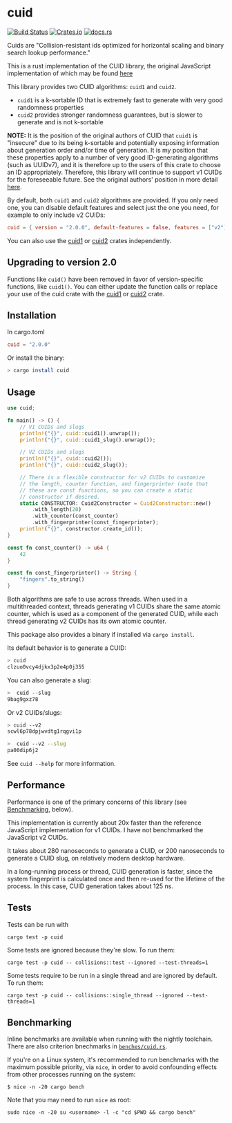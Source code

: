 # cuid

[![Build Status](https://github.com/mplanchard/cuid-rust/actions/workflows/ci.yml/badge.svg?branch=master)](https://github.com/mplanchard/cuid-rust/actions/workflows/ci.yml?query=branch%3Amaster)
[![Crates.io](https://img.shields.io/crates/v/cuid "Crates.io")](https://crates.io/crates/cuid/)
[![docs.rs](https://docs.rs/cuid/badge.svg)](https://docs.rs/cuid/)

Cuids are "Collision-resistant ids optimized for horizontal scaling and
binary search lookup performance."

This is a rust implementation of the CUID library, the original JavaScript
implementation of which may be found [here](https://github.com/ericelliott/cuid)

This library provides two CUID algorithms: `cuid1` and `cuid2`.
- `cuid1` is a k-sortable ID that is extremely fast to generate with
  very good randomness properties
- `cuid2` provides stronger randomness guarantees, but is slower to
  generate and is not k-sortable

**NOTE:** It is the position of the original authors of CUID that
`cuid1` is "insecure" due to its being k-sortable and potentially
exposing information about generation order and/or time of
generation. It is my position that these properties apply to a number
of very good ID-generating algorithms (such as UUIDv7), and it is
therefore up to the users of this crate to choose an ID
appropriately. Therefore, this library will continue to support v1
CUIDs for the foreseeable future. See the original authors' position in more detail [here](https://github.com/paralleldrive/cuid2?tab=readme-ov-file#note-on-k-sortablesequentialmonotonically-increasing-ids).

By default, both `cuid1` and `cuid2` algorithms are provided. If you
only need one, you can disable default features and select just the one
you need, for example to only include v2 CUIDs:

```toml
cuid = { version = "2.0.0", default-features = false, features = ["v2"] }
```

You can also use the [cuid1] or [cuid2] crates independently.

## Upgrading to version 2.0

Functions like `cuid()` have been removed in favor of version-specific
functions, like `cuid1()`. You can either update the function calls or
replace your use of the cuid crate with the [cuid1] or [cuid2] crate.

## Installation

In cargo.toml

```toml
cuid = "2.0.0"
```

Or install the binary:

```sh
> cargo install cuid
```

## Usage

```rust
use cuid;

fn main() -> () {
    // V1 CUIDs and slugs
    println!("{}", cuid::cuid1().unwrap());
    println!("{}", cuid::cuid1_slug().unwrap());

    // V2 CUIDs and slugs
    println!("{}", cuid::cuid2());
    println!("{}", cuid::cuid2_slug());

    // There is a flexible constructor for v2 CUIDs to customize
    // the length, counter function, and fingerprinter (note that
    // these are const functions, so you can create a static
    // constructor if desired.
    static CONSTRUCTOR: Cuid2Constructor = Cuid2Constructor::new()
        .with_length(20)
        .with_counter(const_counter)
        .with_fingerprinter(const_fingerprinter);
    println!("{}", constructor.create_id());
}

const fn const_counter() -> u64 {
    42
}

const fn const_fingerprinter() -> String {
    "fingers".to_string()
}
```

Both algorithms are safe to use across threads. When used in a
multithreaded context, threads generating v1 CUIDs share the same
atomic counter, which is used as a component of the generated CUID,
while each thread generating v2 CUIDs has its own atomic counter.

This package also provides a binary if installed via `cargo install`.

Its default behavior is to generate a CUID:

```sh
> cuid
clzuo0vcy4djkx3p2e4p0j355
```

You can also generate a slug:

```sh
>  cuid --slug
9bag9gxz78
```

Or v2 CUIDs/slugs:

```sh
> cuid --v2
scwl6p78dpjwvdtg1rqgvi1p

>  cuid --v2 --slug
pa00dip6j2
```

See `cuid --help` for more information.

## Performance

Performance is one of the primary concerns of this library (see
[Benchmarking](#benchmarking), below).

This implementation is currently about 20x faster than the reference JavaScript
implementation for v1 CUIDs. I have not benchmarked the JavaScript v2
CUIDs.

It takes about 280 nanoseconds to generate a CUID, or 200 nanoseconds
to generate a CUID slug, on relatively modern desktop hardware.

In a long-running process or thread, CUID generation is faster, since the system
fingerprint is calculated once and then re-used for the lifetime of the process.
In this case, CUID generation takes about 125 ns.

## Tests

Tests can be run with

```text
cargo test -p cuid
```

Some tests are ignored because they're slow. To run them:

```text
cargo test -p cuid -- collisions::test --ignored --test-threads=1
```

Some tests require to be run in a single thread and are ignored by default.
To run them:

```text
cargo test -p cuid -- collisions::single_thread --ignored --test-threads=1
```

## Benchmarking

Inline benchmarks are available when running with the nightly toolchain. There
are also criterion bnechmarks in [`benches/cuid.rs`][benches].

If you're on a Linux system, it's recommended to run benchmarks with the
maximum possible priority, via `nice`, in order to avoid confounding effects
from other processes running on the system:

```text
$ nice -n -20 cargo bench
```

Note that you may need to run `nice` as root:

``` text
sudo nice -n -20 su <username> -l -c "cd $PWD && cargo bench"
```

[benches]: ./benches/cuid.rs
[cuid1]: https://crates.io/crates/cuid1/
[cuid2]: https://crates.io/crates/cuid2/

